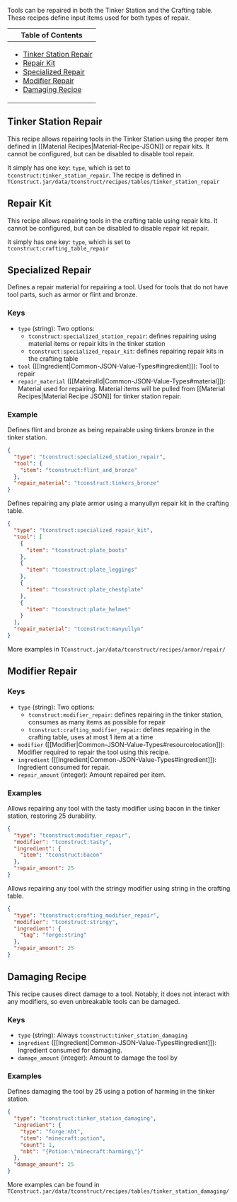 Tools can be repaired in both the Tinker Station and the Crafting table. These recipes define input items used for both types of repair.

<table>
  <thead><th>Table of Contents</th></thead>
  <tbody><td>

- [Tinker Station Repair](#tinker-station-repair)
- [Repair Kit](#repair-kit)
- [Specialized Repair](#specialized-repair)
- [Modifier Repair](#modifier-repair)
- [Damaging Recipe](#damaging-recipe)
</td>
</table>

## Tinker Station Repair

This recipe allows repairing tools in the Tinker Station using the proper item defined in [[Material Recipes|Material-Recipe-JSON]] or repair kits. It cannot be configured, but can be disabled to disable tool repair.

It simply has one key: `type`, which is set to `tconstruct:tinker_station_repair`. The recipe is defined in `TConstruct.jar/data/tconstruct/recipes/tables/tinker_station_repair`

## Repair Kit

This recipe allows repairing tools in the crafting table using repair kits. It cannot be configured, but can be disabled to disable repair kit repair.

It simply has one key: `type`, which is set to `tconstruct:crafting_table_repair`

## Specialized Repair

Defines a repair material for repairing a tool. Used for tools that do not have tool parts, such as armor or flint and bronze.

### Keys
* `type` (string): Two options:
    * `tconstruct:specialized_station_repair`: defines repairing using material items or repair kits in the tinker station
    * `tconstruct:specialized_repair_kit`: defines repairing repair kits in the crafting table
* `tool` ([[Ingredient|Common-JSON-Value-Types#ingredient]]): Tool to repair
* `repair_material` ([[MateiralId|Common-JSON-Value-Types#material]]): Material used for repairing. Material items will be pulled from [[Material Recipes|Material Recipe JSON]] for tinker station repair.

### Example

Defines flint and bronze as being repairable using tinkers bronze in the tinker station.

```json
{
  "type": "tconstruct:specialized_station_repair",
  "tool": {
    "item": "tconstruct:flint_and_bronze"
  },
  "repair_material": "tconstruct:tinkers_bronze"
}
```

Defines repairing any plate armor using a manyullyn repair kit in the crafting table.

```json
{
  "type": "tconstruct:specialized_repair_kit",
  "tool": [
    {
      "item": "tconstruct:plate_boots"
    },
    {
      "item": "tconstruct:plate_leggings"
    },
    {
      "item": "tconstruct:plate_chestplate"
    },
    {
      "item": "tconstruct:plate_helmet"
    }
  ],
  "repair_material": "tconstruct:manyullyn"
}
```

More examples in `TConstruct.jar/data/tconstruct/recipes/armor/repair/`

## Modifier Repair

### Keys
* `type` (string): Two options:
    * `tconstruct:modifier_repair`: defines repairing in the tinker station, consumes as many items as possible for repair
    * `tconstruct:crafting_modifier_repair`: defines repairing in the crafting table, uses at most 1 item at a time
* `modifier` ([[Modifier|Common-JSON-Value-Types#resourcelocation]]): Modifier required to repair the tool using this recipe.
* `ingredient` ([[Ingredient|Common-JSON-Value-Types#ingredient]]): Ingredient consumed for repair.
* `repair_amount` (integer): Amount repaired per item.

### Examples

Allows repairing any tool with the tasty modifier using bacon in the tinker station, restoring 25 durability.

```json
{
  "type": "tconstruct:modifier_repair",
  "modifier": "tconstruct:tasty",
  "ingredient": {
    "item": "tconstruct:bacon"
  },
  "repair_amount": 25
}
```

Allows repairing any tool with the stringy modifier using string in the crafting table.

```json
{
  "type": "tconstruct:crafting_modifier_repair",
  "modifier": "tconstruct:stringy",
  "ingredient": {
    "tag": "forge:string"
  },
  "repair_amount": 25
}
```

## Damaging Recipe

This recipe causes direct damage to a tool. Notably, it does not interact with any modifiers, so even unbreakable tools can be damaged.

### Keys

* `type` (string): Always `tconstruct:tinker_station_damaging`
* `ingredient` ([[Ingredient|Common-JSON-Value-Types#ingredient]]): Ingredient consumed for damaging.
* `damage_amount` (integer): Amount to damage the tool by

### Examples

Defines damaging the tool by 25 using a potion of harming in the tinker station.

```json
{
  "type": "tconstruct:tinker_station_damaging",
  "ingredient": {
    "type": "forge:nbt",
    "item": "minecraft:potion",
    "count": 1,
    "nbt": "{Potion:\"minecraft:harming\"}"
  },
  "damage_amount": 25
}
```

More examples can be found in `TConstruct.jar/data/tconstruct/recipes/tables/tinker_station_damaging/`